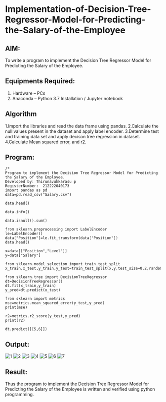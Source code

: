 # Implementation-of-Decision-Tree-Regressor-Model-for-Predicting-the-Salary-of-the-Employee

## AIM:
To write a program to implement the Decision Tree Regressor Model for Predicting the Salary of the Employee.

## Equipments Required:
1. Hardware – PCs
2. Anaconda – Python 3.7 Installation / Jupyter notebook

## Algorithm
1.Import the libraries and read the data frame using pandas.
2.Calculate the null values present in the dataset and apply label encoder.
3.Determine test and training data set and apply decison tree regression in dataset.
4.Calculate Mean squared error, and r2. 

## Program:
```
/*
Program to implement the Decision Tree Regressor Model for Predicting the Salary of the Employee.
Developed by: Thirunavukkarasu p
RegisterNumber:  212222040173
import pandas as pd
data=pd.read_csv("Salary.csv")

data.head()

data.info()

data.isnull().sum()

from sklearn.preprocessing import LabelEncoder
le=LabelEncoder()
data["Position"]=le.fit_transform(data["Position"])
data.head()

x=data[["Position","Level"]]
y=data["Salary"]

from sklearn.model_selection import train_test_split
x_train,x_test,y_train,y_test=train_test_split(x,y,test_size=0.2,random_state=2)

from sklearn.tree import DecisionTreeRegressor
dt=DecisionTreeRegressor()
dt.fit(x_train,y_train)
y_pred=dt.predict(x_test)

from sklearn import metrics
mse=metrics.mean_squared_error(y_test,y_pred)
print(mse)

r2=metrics.r2_score(y_test,y_pred)
print(r2)

dt.predict([[5,6]])

```

## Output:
![1](https://github.com/Thirunavukkarasu05/Implementation-of-Decision-Tree-Regressor-Model-for-Predicting-the-Salary-of-the-Employee/assets/119291645/59508f0e-3ad5-4715-a9f2-a0369ac2ffbf)
![2](https://github.com/Thirunavukkarasu05/Implementation-of-Decision-Tree-Regressor-Model-for-Predicting-the-Salary-of-the-Employee/assets/119291645/1e16b8eb-f574-43f7-a983-0b02aa2d639e)
![3](https://github.com/Thirunavukkarasu05/Implementation-of-Decision-Tree-Regressor-Model-for-Predicting-the-Salary-of-the-Employee/assets/119291645/5ffa4743-9b41-449a-988a-5af74f4f8425)
![4](https://github.com/Thirunavukkarasu05/Implementation-of-Decision-Tree-Regressor-Model-for-Predicting-the-Salary-of-the-Employee/assets/119291645/647c72dd-dd81-4f84-96ee-2682b93aca30)
![5](https://github.com/Thirunavukkarasu05/Implementation-of-Decision-Tree-Regressor-Model-for-Predicting-the-Salary-of-the-Employee/assets/119291645/32916e44-0bb7-4a62-8daf-4e63d1c06e61)
![6](https://github.com/Thirunavukkarasu05/Implementation-of-Decision-Tree-Regressor-Model-for-Predicting-the-Salary-of-the-Employee/assets/119291645/ac2e681a-d0c0-4b77-a64f-848869395bf2)
![7](https://github.com/Thirunavukkarasu05/Implementation-of-Decision-Tree-Regressor-Model-for-Predicting-the-Salary-of-the-Employee/assets/119291645/fbd1f1f9-04af-4054-bd7e-72f364bd1881)


## Result:
Thus the program to implement the Decision Tree Regressor Model for Predicting the Salary of the Employee is written and verified using python programming.
